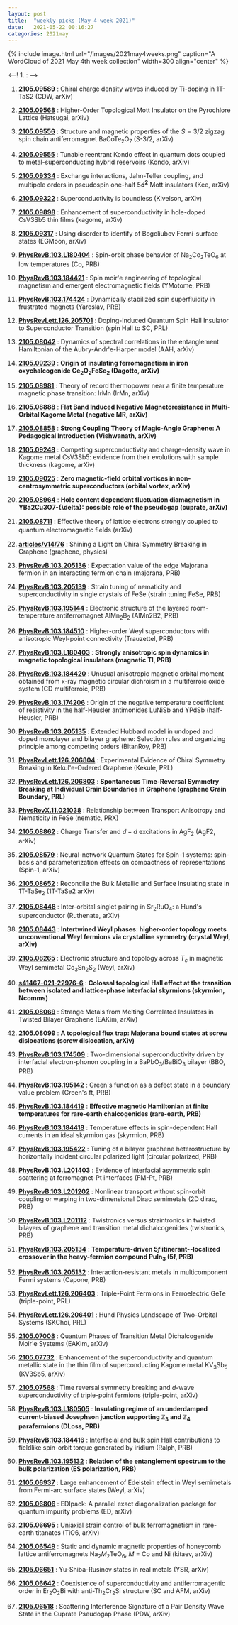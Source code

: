 ```yaml
---
layout: post
title:  "weekly picks (May 4 week 2021)"
date:   2021-05-22 00:16:27
categories: 2021may
---
```


{% include image.html url="/images/2021may4weeks.png" caption="A WordCloud of 2021 May 4th week collection" width=300 align="center" %}


<--! 1. **[]()** : -->

1. **[2105.09589](http://arxiv.org/abs/2105.09589)** : Chiral charge density waves induced by Ti-doping in 1T-TaS2 (CDW, arXiv)

1. **[2105.09568](http://arxiv.org/abs/2105.09568)** : Higher-Order Topological Mott Insulator on the Pyrochlore Lattice (Hatsugai, arXiv)

1. **[2105.09556](http://arxiv.org/abs/2105.09556)** : Structure and magnetic properties of the $S=3/2$ zigzag spin chain antiferromagnet BaCoTe$_2$O$_7$ (S-3/2, arXiv)

1. **[2105.09555](http://arxiv.org/abs/2105.09555)** : Tunable reentrant Kondo effect in quantum dots coupled to metal-superconducting hybrid reservoirs (Kondo, arXiv)

1. **[2105.09334](http://arxiv.org/abs/2105.09334)** : Exchange interactions, Jahn-Teller coupling, and multipole orders in pseudospin one-half $5\boldsymbol{d}^\mathbf{2}$ Mott insulators (Kee, arXiv)


1. **[2105.09322](http://arxiv.org/abs/2105.09322)** : Superconductivity is boundless (Kivelson, arXiv)


1. **[2105.09898](http://arxiv.org/abs/2105.09898)** : Enhancement of superconductivity in hole-doped CsV3Sb5 thin films (kagome, arXiv)


1. **[2105.09317](http://arxiv.org/abs/2105.09317)** : Using disorder to identify of Bogoliubov Fermi-surface states (EGMoon, arXiv)

1. **[PhysRevB.103.L180404](https://link.aps.org/doi/10.1103/PhysRevB.103.L180404)** : Spin-orbit phase behavior of ${\mathrm{Na}}_{2}{\mathrm{Co}}_{2}{\mathrm{TeO}}_{6}$ at low temperatures (Co, PRB)

1. **[PhysRevB.103.184421](https://link.aps.org/doi/10.1103/PhysRevB.103.184421)** : Spin moir\'e engineering of topological magnetism and emergent electromagnetic fields (YMotome, PRB)


1. **[PhysRevB.103.174424](https://link.aps.org/doi/10.1103/PhysRevB.103.174424)** : Dynamically stabilized spin superfluidity in frustrated magnets (Yaroslav, PRB)

1. **[PhysRevLett.126.205701](https://link.aps.org/doi/10.1103/PhysRevLett.126.205701)** : Doping-Induced Quantum Spin Hall Insulator to Superconductor Transition (spin Hall to SC, PRL) 


1. **[2105.08042](http://arxiv.org/abs/2105.08042)** : Dynamics of spectral correlations in the entanglement Hamiltonian of the Aubry-Andr\'e-Harper model (AAH, arXiv)

1. **[2105.09239](http://arxiv.org/abs/2105.09239)** : **Origin of insulating ferromagnetism in iron oxychalcogenide Ce$_2$O$_2$FeSe$_2$ (Dagotto, arXiv)**

1. **[2105.08981](http://arxiv.org/abs/2105.08981)** : Theory of record thermopower near a finite temperature magnetic phase transition: IrMn (IrMn, arXiv)

1. **[2105.08888](http://arxiv.org/abs/2105.08888)** : **Flat Band Induced Negative Magnetoresistance in Multi-Orbital Kagome Metal (negative MR, arXiv)**

1. **[2105.08858](http://arxiv.org/abs/2105.08858)** : **Strong Coupling Theory of Magic-Angle Graphene: A Pedagogical Introduction (Vishwanath, arXiv)**

1. **[2105.09248](http://arxiv.org/abs/2105.09248)** : Competing superconductivity and charge-density wave in Kagome metal CsV3Sb5: evidence from their evolutions with sample thickness (kagome, arXiv)

1. **[2105.09025](http://arxiv.org/abs/2105.09025)** : **Zero magnetic-field orbital vortices in non-centrosymmetric superconductors (orbital vortex, arXiv)**

1. **[2105.08964](http://arxiv.org/abs/2105.08964)** : **Hole content dependent fluctuation diamagnetism in YBa2Cu3O7-{\delta}: possible role of the pseudogap (cuprate, arXiv)**

1. **[2105.08711](https://arxiv.org/abs/2105.08711)** : Eﬀective theory of lattice electrons strongly coupled to quantum electromagnetic ﬁelds (arXiv)

1. **[articles/v14/76](https://physics.aps.org/articles/v14/76)** : Shining a Light on Chiral Symmetry Breaking in Graphene (graphene, physics)


1. **[PhysRevB.103.205136](https://link.aps.org/doi/10.1103/PhysRevB.103.205136)** : Expectation value of the edge Majorana fermion in an interacting fermion chain (majorana, PRB)


1. **[PhysRevB.103.205139](https://journals.aps.org/prb/abstract/10.1103/PhysRevB.103.205139)** : Strain tuning of nematicity and superconductivity in single crystals of FeSe (strain tuning FeSe, PRB)

1. **[PhysRevB.103.195144](https://link.aps.org/doi/10.1103/PhysRevB.103.195144)** : Electronic structure of the layered room-temperature antiferromagnet ${\mathrm{AlMn}}_{2}{\mathrm{B}}_{2}$ (AlMn2B2, PRB)

1. **[PhysRevB.103.184510](https://link.aps.org/doi/10.1103/PhysRevB.103.184510)** : Higher-order Weyl superconductors with anisotropic Weyl-point connectivity (Trauzettel, PRB)

1. **[PhysRevB.103.L180403](https://link.aps.org/doi/10.1103/PhysRevB.103.L180403)** : **Strongly anisotropic spin dynamics in magnetic topological insulators (magnetic TI, PRB)**

1. **[PhysRevB.103.184420](https://link.aps.org/doi/10.1103/PhysRevB.103.184420)** : Unusual anisotropic magnetic orbital moment obtained from x-ray magnetic circular dichroism in a multiferroic oxide system (CD multiferroic, PRB)

1. **[PhysRevB.103.174206](https://link.aps.org/doi/10.1103/PhysRevB.103.174206)** : Origin of the negative temperature coefficient of resistivity in the half-Heusler antimonides LuNiSb and YPdSb (half-Heusler, PRB)

1. **[PhysRevB.103.205135](https://link.aps.org/doi/10.1103/PhysRevB.103.205135)** : Extended Hubbard model in undoped and doped monolayer and bilayer graphene: Selection rules and organizing principle among competing orders (BitanRoy, PRB)

1. **[PhysRevLett.126.206804](https://link.aps.org/doi/10.1103/PhysRevLett.126.206804)** : Experimental Evidence of Chiral Symmetry Breaking in Kekul\'e-Ordered Graphene (Kekule, PRL)


1. **[PhysRevLett.126.206803](https://link.aps.org/doi/10.1103/PhysRevLett.126.206803)** : **Spontaneous Time-Reversal Symmetry Breaking at Individual Grain Boundaries in Graphene (graphene Grain Boundary, PRL)**


1. **[PhysRevX.11.021038](https://link.aps.org/doi/10.1103/PhysRevX.11.021038)** : Relationship between Transport Anisotropy and Nematicity in FeSe (nematic, PRX)

1. **[2105.08862](http://arxiv.org/abs/2105.08862)** : Charge Transfer and $d-d$ excitations in AgF$_{2}$ (AgF2, arXiv)

1. **[2105.08579](http://arxiv.org/abs/2105.08579)** : Neural-network Quantum States for Spin-1 systems: spin-basis and parameterization effects on compactness of representations (Spin-1, arXiv)

1. **[2105.08652](http://arxiv.org/abs/2105.08652)** : Reconcile the Bulk Metallic and Surface Insulating state in 1T-TaSe$_2$ (1T-TaSe2 arXiv)


1. **[2105.08448](http://arxiv.org/abs/2105.08448)** : Inter-orbital singlet pairing in Sr$_2$RuO$_4$: a Hund's superconductor (Ruthenate, arXiv)

1. **[2105.08443](http://arxiv.org/abs/2105.08443)** : **Intertwined Weyl phases: higher-order topology meets unconventional Weyl fermions via crystalline symmetry (crystal Weyl, arXiv)**

1. **[2105.08265](http://arxiv.org/abs/2105.08265)** : Electronic structure and topology across $T_c$ in magnetic Weyl semimetal Co$_3$Sn$_2$S$_2$ (Weyl, arXiv)

1. **[s41467-021-22976-6](https://www.nature.com/articles/s41467-021-22976-6)** : **Colossal topological Hall effect at the transition between isolated and lattice-phase interfacial skyrmions (skyrmion, Ncomms)**

1. **[2105.08069](http://arxiv.org/abs/2105.08069)** : Strange Metals from Melting Correlated Insulators in Twisted Bilayer Graphene (EAKim, arXiv)

1. **[2105.08099](http://arxiv.org/abs/2105.08099)** : **A topological flux trap: Majorana bound states at screw dislocations (screw dislocation, arXiv)**

1. **[PhysRevB.103.174509](https://link.aps.org/doi/10.1103/PhysRevB.103.174509)** : Two-dimensional superconductivity driven by interfacial electron-phonon coupling in a ${\mathrm{BaPbO}}_{3}/{\mathrm{BaBiO}}_{3}$ bilayer (BBO, PRB)

1. **[PhysRevB.103.195142](https://link.aps.org/doi/10.1103/PhysRevB.103.195142)** : Green's function as a defect state in a boundary value problem (Green's ft, PRB)

1. **[PhysRevB.103.184419](https://link.aps.org/doi/10.1103/PhysRevB.103.184419)** : **Effective magnetic Hamiltonian at finite temperatures for rare-earth chalcogenides (rare-earth, PRB)**

1. **[PhysRevB.103.184418](https://link.aps.org/doi/10.1103/PhysRevB.103.184418)** : Temperature effects in spin-dependent Hall currents in an ideal skyrmion gas (skyrmion, PRB)

1. **[PhysRevB.103.195422](https://link.aps.org/doi/10.1103/PhysRevB.103.195422)** : Tuning of a bilayer graphene heterostructure by horizontally incident circular polarized light (circular polarized, PRB)

1. **[PhysRevB.103.L201403](https://link.aps.org/doi/10.1103/PhysRevB.103.L201403)** : Evidence of interfacial asymmetric spin scattering at ferromagnet-Pt interfaces (FM-Pt, PRB)

1. **[PhysRevB.103.L201202](https://link.aps.org/doi/10.1103/PhysRevB.103.L201202)** : Nonlinear transport without spin-orbit coupling or warping in two-dimensional Dirac semimetals (2D dirac, PRB)

1. **[PhysRevB.103.L201112](https://link.aps.org/doi/10.1103/PhysRevB.103.L201112)** : Twistronics versus straintronics in twisted bilayers of graphene and transition metal dichalcogenides (twistronics, PRB)

1. **[PhysRevB.103.205134](https://link.aps.org/doi/10.1103/PhysRevB.103.205134)** : **Temperature-driven $5f$ itinerant--localized crossover in the heavy-fermion compound $\mathrm{Pu}{\mathrm{In}}_{3}$ (5f, PRB)**

1. **[PhysRevB.103.205132](https://link.aps.org/doi/10.1103/PhysRevB.103.205132)** : Interaction-resistant metals in multicomponent Fermi systems (Capone, PRB)

1. **[PhysRevLett.126.206403](https://link.aps.org/doi/10.1103/PhysRevLett.126.206403)** : Triple-Point Fermions in Ferroelectric GeTe (triple-point, PRL)

1. **[PhysRevLett.126.206401](https://link.aps.org/doi/10.1103/PhysRevLett.126.206401)** : Hund Physics Landscape of Two-Orbital Systems (SKChoi, PRL)


1. **[2105.07008](http://arxiv.org/abs/2105.07008)** : Quantum Phases of Transition Metal Dichalcogenide Moir\'e Systems (EAKim, arXiv)

1. **[2105.07732](http://arxiv.org/abs/2105.07732)** : Enhancement of the superconductivity and quantum metallic state in the thin film of superconducting Kagome metal KV$_3$Sb$_5$ (KV3Sb5, arXiv)

1. **[2105.07568](http://arxiv.org/abs/2105.07568)** : Time reversal symmetry breaking and $d$-wave superconductivity of triple-point fermions (triple-point, arXiv)

1. **[PhysRevB.103.L180505](https://link.aps.org/doi/10.1103/PhysRevB.103.L180505)** : **Insulating regime of an underdamped current-biased Josephson junction supporting ${\mathbb{Z}}_{3}$ and ${\mathbb{Z}}_{4}$ parafermions (DLoss, PRB)**

1. **[PhysRevB.103.184416](https://link.aps.org/doi/10.1103/PhysRevB.103.184416)** : Interfacial and bulk spin Hall contributions to fieldlike spin-orbit torque generated by iridium (Ralph, PRB)

1. **[PhysRevB.103.195132](https://link.aps.org/doi/10.1103/PhysRevB.103.195132)** : **Relation of the entanglement spectrum to the bulk polarization (ES polarization, PRB)**


1. **[2105.06937](http://arxiv.org/abs/2105.06937)** : Large enhancement of Edelstein effect in Weyl semimetals from Fermi-arc surface states (Weyl, arXiv)

1. **[2105.06806](http://arxiv.org/abs/2105.06806)** : EDIpack: A parallel exact diagonalization package for quantum impurity problems (ED, arXiv)

1. **[2105.06695](http://arxiv.org/abs/2105.06695)** : Uniaxial strain control of bulk ferromagnetism in rare-earth titanates (TiO6, arXiv)

1. **[2105.06549](http://arxiv.org/abs/2105.06549)** : Static and dynamic magnetic properties of honeycomb lattice antiferromagnets Na$_{2}M_{2}$TeO$_{6}$, $M$ = Co and Ni (kitaev, arXiv)

1. **[2105.06651](http://arxiv.org/abs/2105.06651)** : Yu-Shiba-Rusinov states in real metals (YSR, arXiv)


1. **[2105.06642](http://arxiv.org/abs/2105.06642)** : Coexistence of superconductivity and antiferromagentic order in Er$_{2}$O$_{2}$Bi with anti-Th$_{2}$Cr$_{2}$Si structure (SC and AFM, arXiv)

1. **[2105.06518](http://arxiv.org/abs/2105.06518)** : Scattering Interference Signature of a Pair Density Wave State in the Cuprate Pseudogap Phase (PDW, arXiv)


